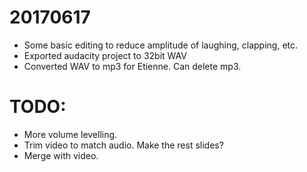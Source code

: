 # 20170617

- Some basic editing to reduce amplitude of laughing, clapping, etc.
- Exported audacity project to 32bit WAV
- Converted WAV to mp3 for Etienne. Can delete mp3.

# TODO:

- More volume levelling.
- Trim video to match audio. Make the rest slides?
- Merge with video.

